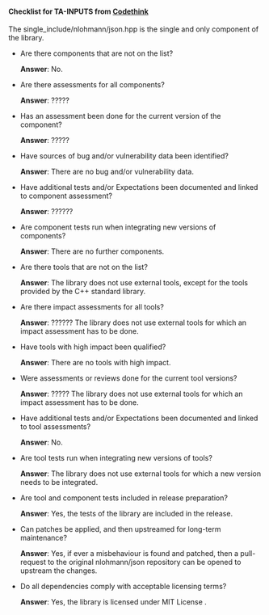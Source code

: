 #### Checklist for TA-INPUTS from [Codethink](https://codethinklabs.gitlab.io/trustable/trustable/print_page.html)

The single_include/nlohmann/json.hpp is the single and only component of the library.

* Are there components that are not on the list?

    **Answer**:  No.

* Are there assessments for all components?

    **Answer**:  ?????

* Has an assessment been done for the current version of the component?

    **Answer**:  ?????

* Have sources of bug and/or vulnerability data been identified?

    **Answer**:  There are no bug and/or vulnerability data.

* Have additional tests and/or Expectations been documented and linked to component assessment?

    **Answer**:  ??????

* Are component tests run when integrating new versions of components?

    **Answer**:  There are no further components.

* Are there tools that are not on the list?

    **Answer**:  The library does not use external tools, except for the tools provided by the C++ standard library.

* Are there impact assessments for all tools?

    **Answer**:  ?????? The library does not use external tools for which an impact assessment has to be done.

* Have tools with high impact been qualified?

    **Answer**: There are no tools with high impact.

* Were assessments or reviews done for the current tool versions?

    **Answer**:  ????? The library does not use external tools for which an impact assessment has to be done.

* Have additional tests and/or Expectations been documented and linked to tool assessments?

    **Answer**:  No.

* Are tool tests run when integrating new versions of tools?

    **Answer**:  The library does not use external tools for which a new version needs to be integrated.

* Are tool and component tests included in release preparation?

    **Answer**:  Yes, the tests of the library are included in the release.

* Can patches be applied, and then upstreamed for long-term maintenance?

    **Answer**:  Yes, if ever a misbehaviour is found and patched, then a pull-request to the original nlohmann/json repository can be opened to upstream the changes.

* Do all dependencies comply with acceptable licensing terms?

    **Answer**:  Yes, the library is licensed under MIT License .